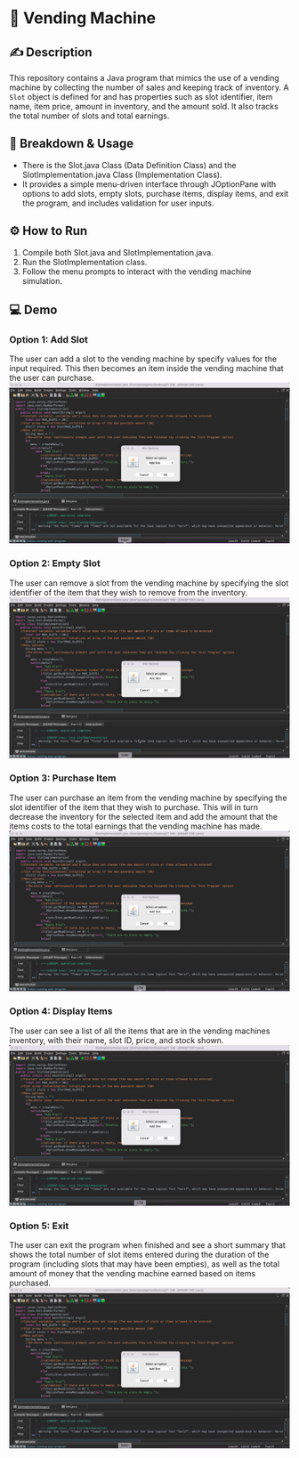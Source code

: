 # 🍬 Vending Machine

## ✍️ Description
This repository contains a Java program that mimics the use of a vending machine by collecting the number of sales and keeping track of inventory. A `Slot` object is defined for and has properties such as slot identifier, item name, item price, amount in inventory, and the amount sold. It also tracks the total number of slots and total earnings. 

## 📝 Breakdown & Usage
* There is the Slot.java Class (Data Definition Class) and the SlotImplementation.java Class (Implementation Class).
* It provides a simple menu-driven interface through JOptionPane with options to add slots, empty slots, purchase items, display items, and exit the program, and includes validation for user inputs.

## ⚙️ How to Run
1. Compile both Slot.java and SlotImplementation.java.
2. Run the SlotImplementation class.
3. Follow the menu prompts to interact with the vending machine simulation.

## 💻 Demo 
### Option 1: Add Slot
  The user can add a slot to the vending machine by specify values for the input required. This then becomes an item inside the vending machine that the user can purchase. 
  ![](https://github.com/amalgohar/vending-machine/blob/main/demo-gifs/AddSlot.gif)

### Option 2: Empty Slot  
  The user can remove a slot from the vending machine by specifying the slot identifier of the item that they wish to remove from the inventory. 
  ![](https://github.com/amalgohar/vending-machine/blob/main/demo-gifs/EmptySlot.gif)
  
### Option 3: Purchase Item
  The user can purchase an item from the vending machine by specifying the slot identifier of the item that they wish to purchase. This will in turn decrease the inventory for the selected item and add the amount that the items costs to the total earnings that the vending machine has made.
  ![](https://github.com/amalgohar/vending-machine/blob/main/demo-gifs/PurchaseItem.gif)

### Option 4: Display Items
  The user can see a list of all the items that are in the vending machines inventory, with their name, slot ID, price, and stock shown. 
  ![](https://github.com/amalgohar/vending-machine/blob/main/demo-gifs/DisplayItems.gif)
  
### Option 5: Exit
  The user can exit the program when finished and see a short summary that shows the total number of slot items entered during the duration of the program (including slots that may have been empties), as well as the total amount of money that the vending machine earned based on items purchased.
  ![](https://github.com/amalgohar/vending-machine/blob/main/demo-gifs/Exit.gif)
